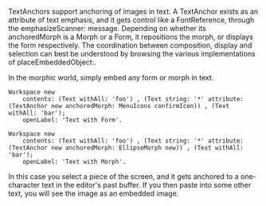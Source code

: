TextAnchors support anchoring of images in text.  A TextAnchor exists as an attribute of text emphasis, and it gets control like a FontReference, through the emphasizeScanner: message.  Depending on whether its anchoredMorph is a Morph or a Form, it repositions the morph, or displays the form respectively.  The coordination between composition, display and selection can best be understood by browsing the various implementations of placeEmbeddedObject:.

In the morphic world, simply embed any form or morph in text.

	Workspace new
		contents: (Text withAll: 'foo') , (Text string: '*' attribute: (TextAnchor new anchoredMorph: MenuIcons confirmIcon)) , (Text withAll: 'bar');
		openLabel: 'Text with Form'.

	Workspace new
		contents: (Text withAll: 'foo') , (Text string: '*' attribute: (TextAnchor new anchoredMorph: EllipseMorph new)) , (Text withAll: 'bar');
		openLabel: 'Text with Morph'.

In this case you select a piece of the screen, and it gets anchored to a one-character text in the editor's past buffer.  If you then paste into some other text, you will see the image as an embedded image.